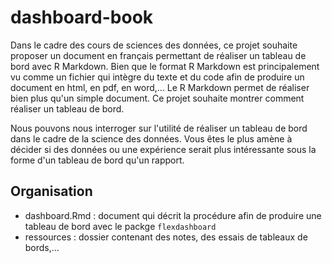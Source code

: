 # dashboard-book

Dans le cadre des cours de sciences des données, ce projet souhaite proposer un document en français permettant de réaliser un tableau de bord avec R Markdown. Bien que le format R Markdown est principalement vu comme un fichier qui intègre du texte et du code afin de produire un document en html, en pdf, en word,... Le R Markdown permet de réaliser bien plus qu'un simple document. Ce projet souhaite montrer comment réaliser un tableau de bord. 

Nous pouvons nous interroger sur l'utilité de réaliser un tableau de bord dans le cadre de la science des données. Vous êtes le plus amène à décider si des données ou une expérience serait plus intéressante sous la forme d'un tableau de bord qu'un rapport. 

## Organisation

- dashboard.Rmd : document qui décrit la procédure afin de produire une tableau de bord avec le packge `flexdashboard`
- ressources : dossier contenant des notes, des essais de tableaux de bords,...

